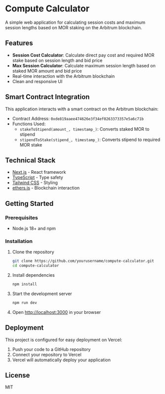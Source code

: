 # Compute Calculator

A simple web application for calculating session costs and maximum session lengths based on MOR staking on the Arbitrum blockchain.

## Features

- **Session Cost Calculator**: Calculate direct pay cost and required MOR stake based on session length and bid price
- **Max Session Calculator**: Calculate maximum session length based on staked MOR amount and bid price
- Real-time interaction with the Arbitrum blockchain
- Clean and responsive UI

## Smart Contract Integration

This application interacts with a smart contract on the Arbitrum blockchain:
- Contract Address: `0xde819aaee474626e3f34ef0263373357e5a6c71b`
- Functions Used:
  - `stakeToStipend(amount_, timestamp_)`: Converts staked MOR to stipend
  - `stipendToStake(stipend_, timestamp_)`: Converts stipend to required MOR stake

## Technical Stack

- [Next.js](https://nextjs.org/) - React framework
- [TypeScript](https://www.typescriptlang.org/) - Type safety
- [Tailwind CSS](https://tailwindcss.com/) - Styling
- [ethers.js](https://docs.ethers.org/v5/) - Blockchain interaction

## Getting Started

### Prerequisites

- Node.js 18+ and npm

### Installation

1. Clone the repository
   ```bash
   git clone https://github.com/yourusername/compute-calculator.git
   cd compute-calculator
   ```

2. Install dependencies
   ```bash
   npm install
   ```

3. Start the development server
   ```bash
   npm run dev
   ```

4. Open [http://localhost:3000](http://localhost:3000) in your browser

## Deployment

This project is configured for easy deployment on Vercel:

1. Push your code to a GitHub repository
2. Connect your repository to Vercel
3. Vercel will automatically deploy your application

## License

MIT
